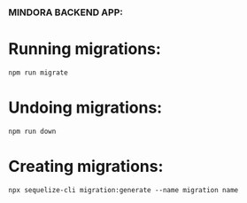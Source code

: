 ### MINDORA BACKEND APP:
# Running migrations: 
`npm run migrate`
# Undoing migrations:
`npm run down`
# Creating migrations:
`npx sequelize-cli migration:generate --name migration name`